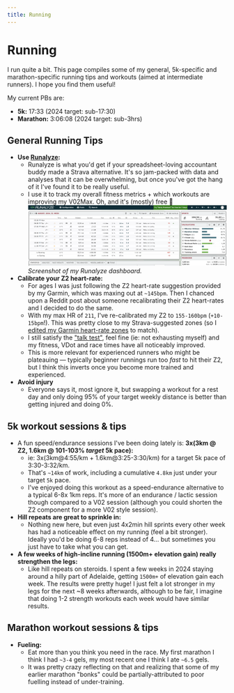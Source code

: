 ```yaml
---
title: Running
---
```


# Running

I run quite a bit. This page compiles some of my general, 5k-specific and marathon-specific running tips and workouts (aimed at intermediate runners). I hope you find them useful!

My current PBs are:

- **5k:** 17:33 (2024 target: sub-17:30)
- **Marathon:** 3:06:08 (2024 target: sub-3hrs)

## General Running Tips

- **Use [Runalyze](https://runalyze.com):**
  - Runalyze is what you'd get if your spreadsheet-loving accountant buddy made a Strava alternative. It's so jam-packed with data and analyses that it can be overwhelming, but once you've got the hang of it I've found it to be really useful.
  - I use it to track my overall fitness metrics + which workouts are improving my V02Max. Oh, and it's (mostly) free 🤯
    ![Runalyze dashboard for helping improve running.](images/running/runalyze.png)_Screenshot of my Runalyze dashboard._
- **Calibrate your Z2 heart-rate:**
  - For ages I was just following the Z2 heart-rate suggestion provided by my Garmin, which was maxing out at `~145bpm`. Then I chanced upon a Reddit post about someone recalibrating their Z2 heart-rates and I decided to do the same.
  - With my max HR of `211`, I've re-calibrated my Z2 to `155-160bpm` (`+10-15bpm`!). This was pretty close to my Strava-suggested zones (so I [edited my Garmin heart-rate zones](https://support.garmin.com/en-AU/?faq=w8qlOr7BQ16Z82HVrevpw9) to match).
  - I still satisfy the ["talk test"](https://www.healthhp.com.au/post/the-talk-test-for-running-zones), feel fine (ie: not exhausting myself) and my fitness, VDot and race times have all noticeably improved.
  - This is more relevant for experienced runners who might be plateauing — typically beginner runnings run too _fast_ to hit their Z2, but I think this inverts once you become more trained and experienced.
- **Avoid injury**
  - Everyone says it, most ignore it, but swapping a workout for a rest day and only doing 95% of your target weekly distance is better than getting injured and doing 0%.

## 5k workout sessions & tips

- A fun speed/endurance sessions I've been doing lately is: **3x(3km @ Z2, 1.6km @ 101-103% _target_ 5k pace):**
  - ie: 3x(3km@4:55/km + 1.6km@3:25-3:30/km) for a target 5k pace of 3:30-3:32/km.
  - That's `~14km` of work, including a cumulative `4.8km` just under your target `5k` pace.
  - I've enjoyed doing this workout as a speed-endurance alternative to a typical 6-8x 1km reps. It's more of an endurance / lactic session though compared to a V02 session (although you could shorten the Z2 component for a more V02 style session).
- **Hill repeats are great to sprinkle in:**
  - Nothing new here, but even just 4x2min hill sprints every other week has had a noticeable effect on my running (feel a bit stronger). Ideally you'd be doing 6-8 reps instead of 4... but sometimes you just have to take what you can get.
- **A few weeks of high-incline running (1500m+ elevation gain) really strengthen the legs:**
  - Like hill repeats on steroids. I spent a few weeks in 2024 staying around a hilly part of Adelaide, getting `1500m+` of elevation gain each week. The results were pretty huge! I just felt a lot stronger in my legs for the next ~8 weeks afterwards, although to be fair, I imagine that doing 1-2 strength workouts each week would have similar results.

## Marathon workout sessions & tips

- **Fueling:**
  - Eat more than you think you need in the race. My first marathon I think I had `~3-4` gels, my most recent one I think I ate `~6.5` gels.
  - It was pretty crazy reflecting on that and realizing that some of my earlier marathon "bonks" could be partially-attributed to poor fuelling instead of under-training.
